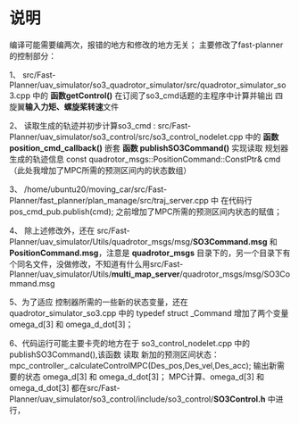 # 说明
编译可能需要编两次，报错的地方和修改的地方无关；
主要修改了fast-planner的控制部分：

1、 src/Fast-Planner/uav_simulator/so3_quadrotor_simulator/src/quadrotor_simulator_so3.cpp 中的 **函数getControl()** 在订阅了so3_cmd话题的主程序中计算并输出 四旋翼**输入力矩、螺旋桨转速**文件  

2、 读取生成的轨迹并初步计算so3_cmd : src/Fast-Planner/uav_simulator/so3_control/src/so3_control_nodelet.cpp 中的 **函数position_cmd_callback()** 嵌套 **函数 publishSO3Command()** 实现读取 规划器生成的轨迹信息 const quadrotor_msgs::PositionCommand::ConstPtr& cmd （此处我增加了MPC所需的预测区间内的状态数组）

3、 /home/ubuntu20/moving_car/src/Fast-Planner/fast_planner/plan_manage/src/traj_server.cpp 中 在代码行 pos_cmd_pub.publish(cmd); 之前增加了MPC所需的预测区间内状态的赋值；

4、 除上述修改外，还在  src/Fast-Planner/uav_simulator/Utils/quadrotor_msgs/msg/**SO3Command.msg** 和 **PositionCommand.msg**，注意是 **quadrotor_msgs** 目录下的，另一个目录下有个同名文件，没做修改，不知道有什么用src/Fast-Planner/uav_simulator/Utils/**multi_map_server**/quadrotor_msgs/msg/SO3Command.msg 

5、为了适应 控制器所需的一些新的状态变量，还在quadrotor_simulator_so3.cpp 中的 typedef struct _Command 增加了两个变量  omega_d[3] 和 omega_d_dot[3]；

6、代码运行可能主要卡壳的地方在于 so3_control_nodelet.cpp 中的 publishSO3Command(),该函数 读取 新加的预测区间状态：mpc_controller_.calculateControlMPC(Des_pos,Des_vel,Des_acc); 输出新需要的状态 omega_d[3] 和 omega_d_dot[3]；
MPC计算、omega_d[3] 和 omega_d_dot[3] 都在src/Fast-Planner/uav_simulator/so3_control/include/so3_control/**SO3Control.h** 中进行，
